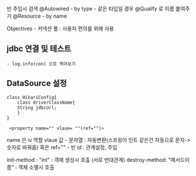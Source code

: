 빈 주입시 검색
@Autowired - by type
	- 같은 타입일 경우 @Qualify 로 이름 붙여주기
@Resource - by name

Objectives
	- 커넥션 풀 : 사용자 편의를 위해 사용

## jdbc 연결 및 테스트
	- log.info(con) 으로 찍어보기

## DataSource 설정
```
class HikariConfig{
	class driverClassName{
	String jdbcUrl;
	}
}
```

``` <property name="" vlaue= ""(ref="")>```

name 은 iv 역할
vlaue 값 - 문자열 : 자동변환(스프링이 인트 같은건 자동으로 문자->숫자로 바꿔줌)
혹은 ref="" - 빈 id : 관계설정, 주입

init-method : "int" : 객체 생성시 호출
(서로 반대관계)
destroy-method: "메서드이름" : 객체 소멸시 호출
<!--stackedit_data:
eyJoaXN0b3J5IjpbMTk0NDcyOTUwNiwtMTEwMTM5Nzc1OSw0OT
c4MTg4MTBdfQ==
-->